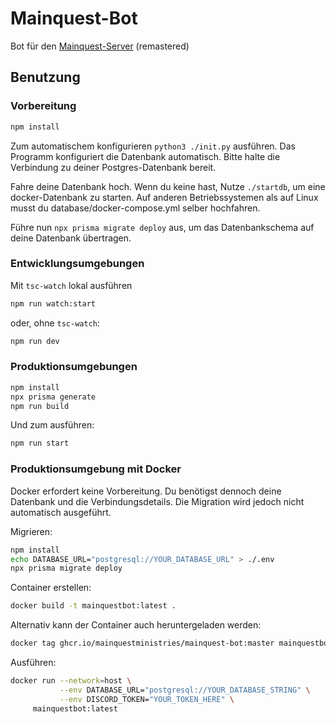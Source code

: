 # Mainquest-Bot

Bot für den [Mainquest-Server](https://mainquest.org) (remastered)

## Benutzung

### Vorbereitung

```sh
npm install
```

Zum automatischem konfigurieren `python3 ./init.py` ausführen.
Das Programm konfiguriert die Datenbank automatisch. Bitte halte die Verbindung
zu deiner Postgres-Datenbank bereit.

Fahre deine Datenbank hoch. Wenn du keine hast,
Nutze `./startdb`, um eine docker-Datenbank zu starten.
Auf anderen Betriebssystemen als auf Linux musst du database/docker-compose.yml
selber hochfahren.

Führe nun
`npx prisma migrate deploy`
aus, um das Datenbankschema auf deine Datenbank übertragen.

### Entwicklungsumgebungen

Mit `tsc-watch` lokal ausführen

```sh
npm run watch:start
```

oder, ohne `tsc-watch`:

```sh
npm run dev
```

### Produktionsumgebungen

```sh
npm install
npx prisma generate
npm run build
```

Und zum ausführen:

```sh
npm run start
```

### Produktionsumgebung mit Docker

Docker erfordert keine Vorbereitung.
Du benötigst dennoch deine Datenbank und die Verbindungsdetails.
Die Migration wird jedoch nicht automatisch ausgeführt.

Migrieren:

```sh
npm install
echo DATABASE_URL="postgresql://YOUR_DATABASE_URL" > ./.env
npx prisma migrate deploy
```

Container erstellen:

```sh
docker build -t mainquestbot:latest .
```
Alternativ kann der Container auch heruntergeladen werden:

```sh
docker tag ghcr.io/mainquestministries/mainquest-bot:master mainquestbot:latest
```

Ausführen:

```sh
docker run --network=host \
           --env DATABASE_URL="postgresql://YOUR_DATABASE_STRING" \
           --env DISCORD_TOKEN="YOUR_TOKEN_HERE" \
     mainquestbot:latest
```
